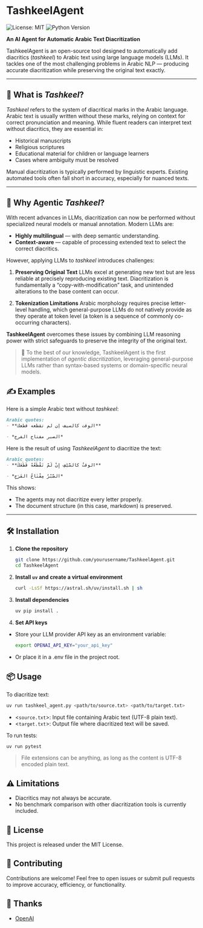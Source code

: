# TashkeelAgent
![License: MIT](https://img.shields.io/badge/License-MIT-yellow.svg) ![Python Version](https://img.shields.io/badge/Python-3.13-blue.svg)

**An AI Agent for Automatic Arabic Text Diacritization**

TashkeelAgent is an open-source tool designed to automatically add diacritics (*tashkeel*) to Arabic text using large language models (LLMs).
It tackles one of the most challenging problems in Arabic NLP — producing accurate diacritization while preserving the original text exactly.

---

## 📖 What is *Tashkeel*?
*Tashkeel* refers to the system of diacritical marks in the Arabic language.
Arabic text is usually written without these marks, relying on context for correct pronunciation and meaning. While fluent readers can interpret text without diacritics, they are essential in:

- Historical manuscripts
- Religious scriptures
- Educational material for children or language learners
- Cases where ambiguity must be resolved

Manual diacritization is typically performed by linguistic experts. Existing automated tools often fall short in accuracy, especially for nuanced texts.

---

## 🚀 Why Agentic *Tashkeel*?
With recent advances in LLMs, diacritization can now be performed without specialized neural models or manual annotation.
Modern LLMs are:

- **Highly multilingual** — with deep semantic understanding.
- **Context-aware** — capable of processing extended text to select the correct diacritics.

However, applying LLMs to *tashkeel* introduces challenges:

1. **Preserving Original Text**
   LLMs excel at generating new text but are less reliable at precisely reproducing existing text. Diacritization is fundamentally a “copy-with-modification” task, and unintended alterations to the base content can occur.

2. **Tokenization Limitations**
   Arabic morphology requires precise letter-level handling, which general-purpose LLMs do not natively provide as they operate at token level (a token is a sequence of commonly co-occurring characters).

**TashkeelAgent** overcomes these issues by combining LLM reasoning power with strict safeguards to preserve the integrity of the original text.

> 📌 To the best of our knowledge, TashkeelAgent is the first implementation of *agentic diacritization*, leveraging general-purpose LLMs rather than syntax-based systems or domain-specific neural models.

## ✍️ Examples
Here is a simple Arabic text without *tashkeel*:
```markdown
Arabic quotes:
- **الوقت كالسيف إن لم تقطعه قطعك**

- *الصبر مفتاح الفرج*
```

Here is the result of using *TashkeelAgent* to diacritize the text:
```markdown
Arabic quotes:
- **الوقتُ كالسَّيْفِ إِنْ لَمْ تَقْطَعْهُ قَطَعَكَ**

- *الصَّبْرُ مِفْتَاحُ الفَرَجِ*
```

This shows:
- The agents may not diacritize every letter properly.
- The document structure (in this case, markdown) is preserved.

---

## 🛠 Installation

1. **Clone the repository**
    ```bash
    git clone https://github.com/yourusername/TashkeelAgent.git
    cd TashkeelAgent
    ```

2. **Install `uv` and create a virtual environment**
    ```bash
    curl -LsSf https://astral.sh/uv/install.sh | sh
    ```

3. **Install dependencies**
    ```bash
    uv pip install .
    ```
4. **Set API keys**
- Store your LLM provider API key as an environment variable:
    ```bash
    export OPENAI_API_KEY="your_api_key"
    ```
- Or place it in a .env file in the project root.

## 📦 Usage
To diacritize text:
```bash
uv run tashkeel_agent.py <path/to/source.txt> <path/to/target.txt>
```
- <`source.txt`>: Input file containing Arabic text (UTF-8 plain text).
- <`target.txt`>: Output file where diacritized text will be saved.

To run tests:
```bash
uv run pytest
```
> File extensions can be anything, as long as the content is UTF-8 encoded plain text.

## ⚠ Limitations
- Diacritics may not always be accurate.
- No benchmark comparison with other diacritization tools is currently included.

## 📜 License
This project is released under the MIT License.

## 🤝 Contributing
Contributions are welcome!
Feel free to open issues or submit pull requests to improve accuracy, efficiency, or functionality.

## 🙏 Thanks
- [OpenAI](https://openai.com)
